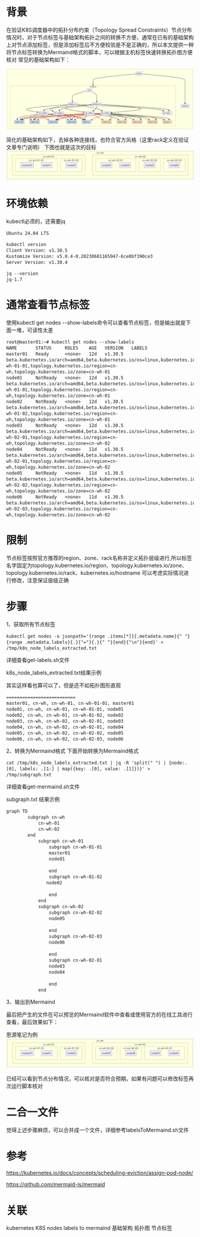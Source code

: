 # 背景
在验证K8S调度器中的拓扑分布约束（Topology Spread Constraints）节点分布情况时，对于节点标签与基础架构拓扑之间的转换不方便，通常在已有的基础架构上对节点添加标签，但是添加标签后不方便校验是不是正确的，所以本文提供一种将节点标签转换为Mermaind格式的脚本，可以根据主机标签快速转换拓扑图方便核对
常见的基础架构如下：

![alt text](images/image1.png "基础架构")

简化的基础架构如下，去掉各种连接线，也符合官方风格（这里rack定义在验证文章专门说明）
下图也就是这次的目标
![alt text](images/image2.png "简化的基础架构")

# 环境依赖
kubectl必须的，还需要jq
```
Ubuntu 24.04 LTS
```
``` 
kubectl version
Client Version: v1.30.5
Kustomize Version: v5.0.4-0.20230601165947-6ce0bf390ce3
Server Version: v1.30.4
```
```
jq --version
jq-1.7
```
# 通常查看节点标签
使用kubectl get nodes --show-labels命令可以查看节点标签，但是输出就是下面一堆，可读性太差
``` 
root@master01:~# kubectl get nodes --show-labels
NAME       STATUS     ROLES    AGE   VERSION   LABELS
master01   Ready      <none>   12d   v1.30.5   beta.kubernetes.io/arch=amd64,beta.kubernetes.io/os=linux,kubernetes.io/arch=amd64,kubernetes.io/hostname=master01,kubernetes.io/os=linux,topology.kubernetes.io/rack=cn-wh-01-01,topology.kubernetes.io/region=cn-wh,topology.kubernetes.io/zone=cn-wh-01
node01     NotReady   <none>   12d   v1.30.5   beta.kubernetes.io/arch=amd64,beta.kubernetes.io/os=linux,kubernetes.io/arch=amd64,kubernetes.io/hostname=node01,kubernetes.io/os=linux,topology.kubernetes.io/rack=cn-wh-01-01,topology.kubernetes.io/region=cn-wh,topology.kubernetes.io/zone=cn-wh-01
node02     NotReady   <none>   12d   v1.30.5   beta.kubernetes.io/arch=amd64,beta.kubernetes.io/os=linux,kubernetes.io/arch=amd64,kubernetes.io/hostname=node02,kubernetes.io/os=linux,topology.kubernetes.io/rack=cn-wh-01-02,topology.kubernetes.io/region=cn-wh,topology.kubernetes.io/zone=cn-wh-01
node03     NotReady   <none>   12d   v1.30.5   beta.kubernetes.io/arch=amd64,beta.kubernetes.io/os=linux,kubernetes.io/arch=amd64,kubernetes.io/hostname=node03,kubernetes.io/os=linux,topology.kubernetes.io/rack=cn-wh-02-01,topology.kubernetes.io/region=cn-wh,topology.kubernetes.io/zone=cn-wh-02
node04     NotReady   <none>   11d   v1.30.5   beta.kubernetes.io/arch=amd64,beta.kubernetes.io/os=linux,kubernetes.io/arch=amd64,kubernetes.io/hostname=node04,kubernetes.io/os=linux,topology.kubernetes.io/rack=cn-wh-02-01,topology.kubernetes.io/region=cn-wh,topology.kubernetes.io/zone=cn-wh-02
node05     NotReady   <none>   11d   v1.30.5   beta.kubernetes.io/arch=amd64,beta.kubernetes.io/os=linux,kubernetes.io/arch=amd64,kubernetes.io/hostname=node05,kubernetes.io/os=linux,topology.kubernetes.io/rack=cn-wh-02-02,topology.kubernetes.io/region=cn-wh,topology.kubernetes.io/zone=cn-wh-02
node06     NotReady   <none>   11d   v1.30.5   beta.kubernetes.io/arch=amd64,beta.kubernetes.io/os=linux,kubernetes.io/arch=amd64,kubernetes.io/hostname=node06,kubernetes.io/os=linux,topology.kubernetes.io/rack=cn-wh-02-03,topology.kubernetes.io/region=cn-wh,topology.kubernetes.io/zone=cn-wh-02

 ```
# 限制
节点标签按照官方推荐的region、zone、rack名称并定义拓扑层级进行,所以标签名字固定为topology.kubernetes.io/region、topology.kubernetes.io/zone、topology.kubernetes.io/rack、kubernetes.io/hostname 可以考虑实际情况进行修改，注意保证层级正确

# 步骤
1、获取所有节点标签

``` 
kubectl get nodes -o jsonpath='{range .items[*]}{.metadata.name}{" "}{range .metadata.labels}{.}{"="}{.}{" "}{end}{"\n"}{end}' > /tmp/k8s_node_labels_extracted.txt
```
详细查看get-labels.sh文件

k8s_node_labels_extracted.txt结果示例

其实这样看也算可以了，但是还不如拓扑图形直观
```
==========================
master01, cn-wh, cn-wh-01, cn-wh-01-01, master01
node01, cn-wh, cn-wh-01, cn-wh-01-01, node01
node02, cn-wh, cn-wh-01, cn-wh-01-02, node02
node03, cn-wh, cn-wh-02, cn-wh-02-01, node03
node04, cn-wh, cn-wh-02, cn-wh-02-01, node04
node05, cn-wh, cn-wh-02, cn-wh-02-02, node05
node06, cn-wh, cn-wh-02, cn-wh-02-03, node06
```
2、转换为Mermaind格式
下面开始转换为Mermaind格式
``` 
cat /tmp/k8s_node_labels_extracted.txt | jq -R 'split(" ") | {node:.[0], labels: .[1:] | map({key: .[0], value: .[1]})}' > /tmp/subgraph.txt 
```
详细查看get-mermaind.sh文件

subgraph.txt 结果示例
```
graph TD
        subgraph cn-wh
            cn-wh-01
            cn-wh-02
        end
            subgraph cn-wh-01
                subgraph cn-wh-01-01
                master01
                node01
                
                end
                subgraph cn-wh-01-02
               node02

                end
            end
            subgraph cn-wh-02
                subgraph cn-wh-02-02
                node05

                end
                subgraph cn-wh-02-03
                node06

                end
                subgraph cn-wh-02-01
                node03
                node04

                end
            end
```
3、输出到Mermaind

最后把产生的文件在可以预览的Mermaind软件中查看或使用官方的在线工具进行查看，最后效果如下：

思源笔记为例
![alt text](images/image.png "Mermaind")

已经可以看到节点分布情况，可以核对是否符合预期，如果有问题可以修改标签再次运行脚本核对

# 二合一文件
觉得上述步骤麻烦，可以合并成一个文件，详细参考labelsToMermaind.sh文件

# 参考
https://kubernetes.io/docs/concepts/scheduling-eviction/assign-pod-node/

https://github.com/mermaid-js/mermaid
# 关联
kubernetes K8S  nodes labels to mermaind
基础架构  拓扑图  节点标签
